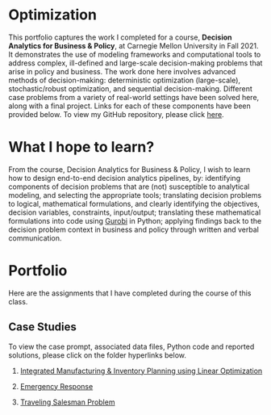# Optimization

This portfolio captures the work I completed for a course, **Decision Analytics for Business & Policy**, at Carnegie Mellon University in Fall 2021. It demonstrates the use of modeling frameworks and computational tools to address complex, ill-defined and large-scale decision-making problems that arise in policy and business. The work done here involves advanced methods of decision-making: deterministic optimization (large-scale), stochastic/robust optimization, and sequential decision-making. Different case problems from a variety of real-world settings have been solved here, along with a final project. Links for each of these components have been provided below. To view my GitHub repository, please click [here](https://github.com/mhmirza/Optimization).

# What I hope to learn?

From the course, Decision Analytics for Business & Policy, I wish to learn how to design end-to-end decision analytics pipelines, by: identifying components of decision problems that are (not) susceptible to analytical modeling, and selecting the appropriate tools; translating decision problems to logical, mathematical formulations, and clearly identifying the objectives, decision variables, constraints, input/output; translating these mathematical formulations into code using [Gurobi](https://www.gurobi.com/) in Python; applying findings back to the decision problem context in business and policy through written and verbal communication.

# Portfolio

Here are the assignments that I have completed during the course of this class.

## Case Studies

To view the case prompt, associated data files, Python code and reported solutions, please click on the folder hyperlinks below.

1. [Integrated Manufacturing & Inventory Planning using Linear Optimization](https://github.com/mhmirza/Optimization/tree/main/Case%20Study%20I) 

2. [Emergency Response](https://github.com/mhmirza/Optimization/tree/main/Case%20Study%20II)

3. [Traveling Salesman Problem](https://github.com/mhmirza/Optimization/tree/main/Case%20Study%20III)
